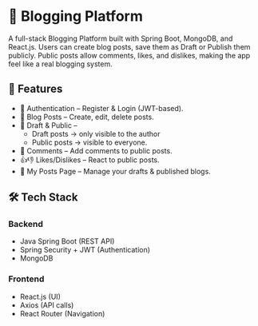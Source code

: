 # 📝 Blogging Platform

A full-stack Blogging Platform built with Spring Boot, MongoDB, and React.js.
Users can create blog posts, save them as Draft or Publish them publicly. Public posts allow comments, likes, and dislikes, making the app feel like a real blogging system.

## 🚀 Features

- 🔐 Authentication – Register & Login (JWT-based).
- 📝 Blog Posts – Create, edit, delete posts.
- 📌 Draft & Public –
    - Draft posts → only visible to the author
    - Public posts → visible to everyone.
- 💬 Comments – Add comments to public posts.
- 👍👎 Likes/Dislikes – React to public posts.
- 👤 My Posts Page – Manage your drafts & published blogs.

## 🛠 Tech Stack
### Backend
- Java Spring Boot (REST API)
- Spring Security + JWT (Authentication)
- MongoDB

### Frontend
- React.js (UI)
- Axios (API calls)
- React Router (Navigation)